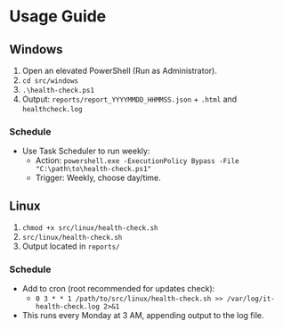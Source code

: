 # Usage Guide

## Windows
1. Open an elevated PowerShell (Run as Administrator).
2. `cd src/windows`
3. `.\health-check.ps1`
4. Output: `reports/report_YYYYMMDD_HHMMSS.json` + `.html` and `healthcheck.log`

### Schedule
- Use Task Scheduler to run weekly:
  - Action: `powershell.exe -ExecutionPolicy Bypass -File "C:\path\to\health-check.ps1"`
  - Trigger: Weekly, choose day/time.

## Linux
1. `chmod +x src/linux/health-check.sh`
2. `src/linux/health-check.sh`
3. Output located in `reports/`

### Schedule
- Add to cron (root recommended for updates check):
  - `0 3 * * 1 /path/to/src/linux/health-check.sh >> /var/log/it-health-check.log 2>&1`
- This runs every Monday at 3 AM, appending output to the log file. 